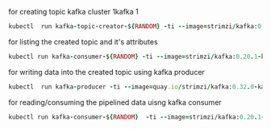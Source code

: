 

for creating topic kafka cluster 1kafka 1


```ruby
kubectl  run kafka-topic-creator-${RANDOM} -ti --image=strimzi/kafka:0.20.1-kafka-2.5.1 --rm=true --restart=Never --  bin/kafka-topics.sh --bootstrap-server netflix-kafka-bootstrap:9092 --topic test --create --partitions 1 --replication-factor 1``` 
```

for listing the created topic and it's attributes


```ruby
kubectl run kafka-consumer-${RANDOM} -ti --image=strimzi/kafka:0.20.1-kafka-2.5.1 --rm=true --restart=Never -- bin/kafka-topics.sh --bootstrap-server  prime-kafka-bootstrap:9092 --list
```


for writing data into the created topic using kafka producer


```ruby
kubectl  run kafka-producer -ti --image=quay.io/strimzi/kafka:0.32.0-kafka-3.3.1 --rm=true --restart=Never -- bin/kafka-console-producer.sh --bootstrap-server netflix-kafka-bootstrap:9092 --topic test
```


for reading/consuming the pipelined data uisng kafka consumer


```ruby
kubectl run kafka-consumer-${RANDOM}  -ti --image=strimzi/kafka:0.20.1-kafka-2.5.1 --rm=true --restart=Never -- bin/kafka-console-consumer.sh --bootstrap-server netflix-kafka-bootstrap:9092 --topic test --from-beginning
```



